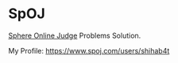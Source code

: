 # SpOJ
[Sphere Online Judge](https://www.spoj.com) Problems Solution.

My Profile: https://www.spoj.com/users/shihab4t